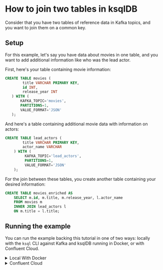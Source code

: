 <!-- title: How to join two tables in ksqlDB -->
<!-- description: In this tutorial, learn how to join two tables in ksqlDB, with step-by-step instructions and supporting code. -->

# How to join two tables in ksqlDB

Consider that you have two tables of reference data in Kafka topics, and you want to join them on a common key.

## Setup

For this example, let's say you have data about movies in one table, and you want to add additional information like who was the lead actor.

First, here's your table containing movie information:

```sql
CREATE TABLE movies (
        title VARCHAR PRIMARY KEY,
        id INT,
        release_year INT
   ) WITH (
       KAFKA_TOPIC='movies',
       PARTITIONS=1,
       VALUE_FORMAT='JSON'
   );
```

And here's a table containing additional movie data with information on actors:

```sql
CREATE TABLE lead_actors (
        title VARCHAR PRIMARY KEY,
        actor_name VARCHAR
    ) WITH (
         KAFKA_TOPIC='lead_actors',
         PARTITIONS=1,
         VALUE_FORMAT='JSON'
    );
```

For the join between these tables, you create another table containing your desired information:

```sql
CREATE TABLE movies_enriched AS
    SELECT m.id, m.title, m.release_year, l.actor_name
    FROM movies m
    INNER JOIN lead_actors l
    ON m.title = l.title;
```

## Running the example

You can run the example backing this tutorial in one of two ways: locally with the `ksql` CLI against Kafka and ksqlDB running in Docker, or with Confluent Cloud.

<details>
  <summary>Local With Docker</summary>

  ### Prerequisites

  * Docker running via [Docker Desktop](https://docs.docker.com/desktop/) or [Docker Engine](https://docs.docker.com/engine/install/)
  * [Docker Compose](https://docs.docker.com/compose/install/). Ensure that the command `docker compose version` succeeds.

  ### Run the commands

  Clone the `confluentinc/tutorials` GitHub repository (if you haven't already) and navigate to the `tutorials` directory:

  ```shell
  git clone git@github.com:confluentinc/tutorials.git
  cd tutorials
  ```

  Start ksqlDB and Kafka:

  ```shell
  docker compose -f ./docker/docker-compose-ksqldb.yml up -d
  ```

  Next, open the ksqlDB CLI:

  ```shell
  docker exec -it ksqldb-cli ksql http://ksqldb-server:8088
  ```

  Run the following SQL statements to create the `movies` and `lead_actors` tables backed by Kafka running in Docker and 
  populate them with test data.

  ```sql
  CREATE TABLE movies (
          title VARCHAR PRIMARY KEY,
          id INT,
          release_year INT
     ) WITH (
         KAFKA_TOPIC='movies',
         PARTITIONS=1,
         VALUE_FORMAT='JSON'
     );
  ```

  ```sql
  CREATE TABLE lead_actors (
          title VARCHAR PRIMARY KEY,
          actor_name VARCHAR
      ) WITH (
           KAFKA_TOPIC='lead_actors',
           PARTITIONS=1,
           VALUE_FORMAT='JSON'
      );
  ```

  ```sql
  INSERT INTO lead_actors (TITLE, ACTOR_NAME) VALUES ('Twisters', 'Glen Powell');
  INSERT INTO lead_actors (TITLE, ACTOR_NAME) VALUES ('Barbie', 'Ryan Gosling');
  INSERT INTO lead_actors (TITLE, ACTOR_NAME) VALUES ('Oppenheimer', 'Cillian Murphy');
  INSERT INTO lead_actors (TITLE, ACTOR_NAME) VALUES ('Blink Twice', 'Channing Tatum');

  INSERT INTO movies (ID, TITLE, RELEASE_YEAR) VALUES (48, 'Twisters', 2024);
  INSERT INTO movies (ID, TITLE, RELEASE_YEAR) VALUES (294, 'Barbie', 2023);
  INSERT INTO movies (ID, TITLE, RELEASE_YEAR) VALUES (128, 'Oppenheimer', 2024);
  INSERT INTO movies (ID, TITLE, RELEASE_YEAR) VALUES (42, 'Blink Twice', 2024);
  ```

  Finally, run the table-table join query and land the results in a new `movies_enriched` table.
  
  ```sql
  CREATE TABLE movies_enriched AS
      SELECT m.id, m.title, m.release_year, l.actor_name
      FROM movies m
      INNER JOIN lead_actors l
      ON m.title = l.title;
  ```

  Query the new table:

  ```sql
  SELECT * FROM movies_enriched;
  ```

  The query output should look like this:

  ```plaintext
  +-------------------+-------------------+-------------------+-------------------+
  |M_TITLE            |ID                 |RELEASE_YEAR       |ACTOR_NAME         |
  +-------------------+-------------------+-------------------+-------------------+
  |Barbie             |294                |2023               |Ryan Gosling       |
  |Blink Twice        |42                 |2024               |Channing Tatum     |
  |Oppenheimer        |128                |2024               |Cillian Murphy     |
  |Twisters           |48                 |2024               |Glen Powell        |
  +-------------------+-------------------+-------------------+-------------------+
  ```

  When you are finished, exit the ksqlDB CLI by entering `CTRL-D` and clean up the containers used for this tutorial by running:

  ```shell
  docker compose -f ./docker/docker-compose-ksqldb.yml down
  ```

</details>

<details>
  <summary>Confluent Cloud</summary>

  ### Prerequisites

  * A [Confluent Cloud](https://confluent.cloud/signup) account
  * The [Confluent CLI](https://docs.confluent.io/confluent-cli/current/install.html) installed on your machine

  ### Create Confluent Cloud resources

  Login to your Confluent Cloud account:

  ```shell
  confluent login --prompt --save
  ```

  Install a CLI plugin that will streamline the creation of resources in Confluent Cloud:

  ```shell
  confluent plugin install confluent-cloud_kickstart
  ```

  Run the following command to create a Confluent Cloud environment and Kafka cluster. This will create 
  resources in AWS region `us-west-2` by default, but you may override these choices by passing the `--cloud` argument with
  a value of `aws`, `gcp`, or `azure`, and the `--region` argument that is one of the cloud provider's supported regions,
  which you can list by running `confluent kafka region list --cloud <CLOUD PROVIDER>`
  
  ```shell
  confluent cloud-kickstart --name ksqldb-tutorial \
    --environment-name ksqldb-tutorial \
    --output-format stdout
  ```

  Now, create a ksqlDB cluster by first getting your user ID of the form `u-123456` when you run this command:

  ```shell
  confluent iam user list
  ```

  And then create a ksqlDB cluster called `ksqldb-tutorial` with access linked to your user account:

  ```shell
  confluent ksql cluster create ksqldb-tutorial \
    --credential-identity <USER ID>
  ```

  ### Run the commands

  Login to the [Confluent Cloud Console](https://confluent.cloud/). Select `Environments` in the left-hand navigation,
  and then click the `ksqldb-tutorial` environment tile. Click the `ksqldb-tutorial` Kafka cluster tile, and then
  select `ksqlDB` in the left-hand navigation.

  The cluster may take a few minutes to be provisioned. Once its status is `Up`, click the cluster name and scroll down to the editor.

  Enter the following statements in the editor and click `Run query`. This creates the `movies` and `lead_actors` tables
  and populates them with test data.

  ```sql
  CREATE TABLE movies (
          title VARCHAR PRIMARY KEY,
          id INT,
          release_year INT
     ) WITH (
         KAFKA_TOPIC='movies',
         PARTITIONS=1,
         VALUE_FORMAT='JSON'
     );

  CREATE TABLE lead_actors (
          title VARCHAR PRIMARY KEY,
          actor_name VARCHAR
      ) WITH (
           KAFKA_TOPIC='lead_actors',
           PARTITIONS=1,
           VALUE_FORMAT='JSON'
      );

  INSERT INTO lead_actors (TITLE, ACTOR_NAME) VALUES ('Twisters', 'Glen Powell');
  INSERT INTO lead_actors (TITLE, ACTOR_NAME) VALUES ('Barbie', 'Ryan Gosling');
  INSERT INTO lead_actors (TITLE, ACTOR_NAME) VALUES ('Oppenheimer', 'Cillian Murphy');
  INSERT INTO lead_actors (TITLE, ACTOR_NAME) VALUES ('Blink Twice', 'Channing Tatum');

  INSERT INTO movies (ID, TITLE, RELEASE_YEAR) VALUES (48, 'Twisters', 2024);
  INSERT INTO movies (ID, TITLE, RELEASE_YEAR) VALUES (294, 'Barbie', 2023);
  INSERT INTO movies (ID, TITLE, RELEASE_YEAR) VALUES (128, 'Oppenheimer', 2024);
  INSERT INTO movies (ID, TITLE, RELEASE_YEAR) VALUES (42, 'Blink Twice', 2024);
  ```

  Now, paste the table-table join query in the editor and click `Run query`. This will land the results in a 
  new `movies_enriched` table.
  
  ```sql
  CREATE TABLE movies_enriched AS
      SELECT m.id, m.title, m.release_year, l.actor_name
      FROM movies m
      INNER JOIN lead_actors l
      ON m.title = l.title;
  ```

  Query the new table:

  ```sql
  SELECT * FROM movies_enriched;
  ```

  The query output should look like this:

  ```plaintext
  +-------------------+-------------------+-------------------+-------------------+
  |M_TITLE            |ID                 |RELEASE_YEAR       |ACTOR_NAME         |
  +-------------------+-------------------+-------------------+-------------------+
  |Barbie             |294                |2023               |Ryan Gosling       |
  |Blink Twice        |42                 |2024               |Channing Tatum     |
  |Oppenheimer        |128                |2024               |Cillian Murphy     |
  |Twisters           |48                 |2024               |Glen Powell        |
  +-------------------+-------------------+-------------------+-------------------+
  ```

  ### Clean up

  When you are finished, delete the `ksqldb-tutorial` environment by first getting the environment ID of the form 
  `env-123456` corresponding to it:

  ```shell
  confluent environment list
  ```

  Delete the environment, including all resources created for this tutorial:

  ```shell
  confluent environment delete <ENVIRONMENT ID>
  ```

</details>
